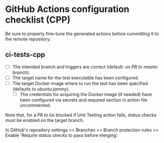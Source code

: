 # GitHub Actions configuration checklist (CPP)

Be sure to properly fine-tune the generated actions before committing it to the remote repository.

## ci-tests-cpp

- [ ] The intended branch and triggers are correct (default: *on PR to master branch*).
- [ ] The target name for the test executable has been configured.
- [ ] The target Docker image where to run the test has been specified (defaults to *ubuntu:jammy*).
    - [ ] The credentials for acquiring the Docker image (if needed) have been configured via
    secrets and required section in action file uncommented.

Note that, for a PR to be blocked if Unit Testing action fails, status checks must be enabled on the
target branch.

In GitHub's repository settings >> Branches >> Branch protection rules >> Enable 'Require status
checks to pass before merging'.
